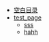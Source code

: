 * [空白目录](default.md)
* [test_page](test_page.md)
    * [sss](sss.md)
    * [hahh](test_page/hahh.md)
